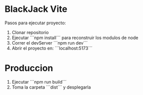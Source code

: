 # BlackJack Vite

Pasos para ejecutar proyecto:

1. Clonar repositorio
2. Ejecutar ´´´npm install´´´ para reconstruir los modulos de node
3. Correr el devServer ´´´npm run dev´´´
4. Abrir el proyecto en: ´´´localhost:5173´´´

# Produccion

1. Ejecutar ´´´npm run build´´´
2. Toma la carpeta ´´´dist´´´ y desplegarla